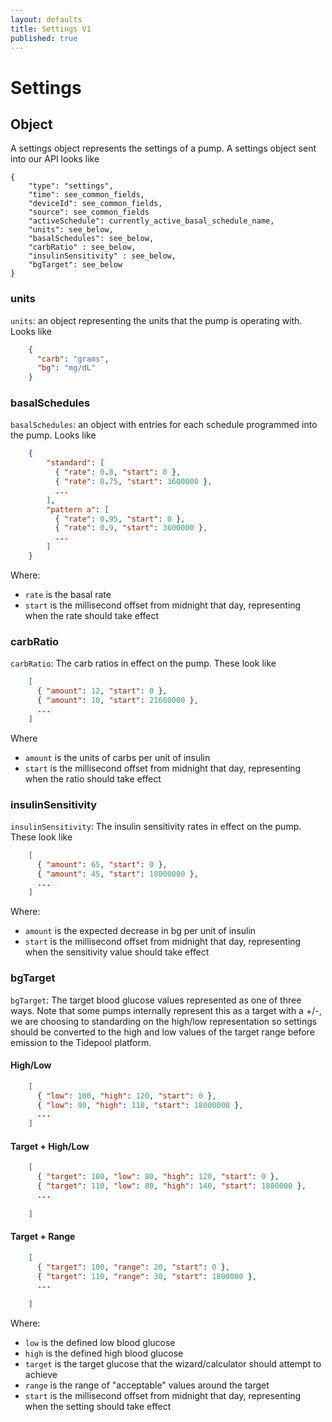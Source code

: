```yaml
---
layout: defaults
title: Settings V1
published: true
---
```

# Settings

## Object
A settings object represents the settings of a pump.  A settings object sent into our API looks like

~~~
{
    "type": "settings",
    "time": see_common_fields,
    "deviceId": see_common_fields,
    "source": see_common_fields
    "activeSchedule": currently_active_basal_schedule_name,
    "units": see_below,
    "basalSchedules": see_below,
    "carbRatio" : see_below,
    "insulinSensitivity" : see_below,
    "bgTarget": see_below
}
~~~

### units

`units`: an object representing the units that the pump is operating with.  Looks like

~~~json
    {
      "carb": "grams",
      "bg": "mg/dL"
    }
~~~

### basalSchedules

`basalSchedules`: an object with entries for each schedule programmed into the pump.  Looks like

~~~json
    {
        "standard": [ 
          { "rate": 0.8, "start": 0 },
          { "rate": 0.75, "start": 3600000 },
          ...
        ],
        "pattern a": [
          { "rate": 0.95, "start": 0 },
          { "rate": 0.9, "start": 3600000 },
          ...
        ]
    }
~~~

Where:

* `rate` is the basal rate 
* `start` is the millisecond offset from midnight that day, representing when the rate should take effect

### carbRatio

`carbRatio`: The carb ratios in effect on the pump.  These look like

~~~json
    [
      { "amount": 12, "start": 0 },
      { "amount": 10, "start": 21600000 },
      ...
    ]
~~~
 
Where 
* `amount` is the units of carbs per unit of insulin 
* `start` is the millisecond offset from midnight that day, representing when the ratio should take effect

### insulinSensitivity

`insulinSensitivity`: The insulin sensitivity rates in effect on the pump.  These look like

~~~json
    [
      { "amount": 65, "start": 0 },
      { "amount": 45, "start": 18000000 },
      ...
    ]
~~~

Where:

* `amount` is the expected decrease in bg per unit of insulin 
* `start` is the millisecond offset from midnight that day, representing when the sensitivity value should take effect

### bgTarget

`bgTarget`: The target blood glucose values represented as one of three ways.  Note that some pumps internally represent this as a target with a +/-, we are choosing to standarding on the high/low representation so settings should be converted to the high and low values of the target range before emission to the Tidepool platform.

#### High/Low
~~~json
    [
      { "low": 100, "high": 120, "start": 0 },
      { "low": 90, "high": 110, "start": 18000000 },
      ...
    ]
~~~

#### Target + High/Low
~~~json
    [
      { "target": 100, "low": 80, "high": 120, "start": 0 },
      { "target": 110, "low": 80, "high": 140, "start": 1800000 },
      ...
      
    ]
~~~

#### Target + Range
~~~json
    [
      { "target": 100, "range": 20, "start": 0 },
      { "target": 110, "range": 30, "start": 1800000 },
      ...
      
    ]
~~~
Where:

* `low` is the defined low blood glucose
* `high` is the defined high blood glucose
* `target` is the target glucose that the wizard/calculator should attempt to achieve
* `range` is the range of "acceptable" values around the target
* `start` is the millisecond offset from midnight that day, representing when the setting should take effect

